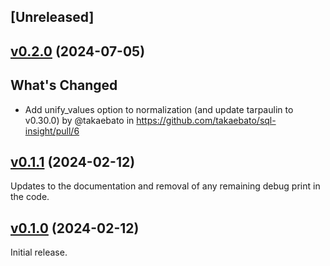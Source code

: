 ## [Unreleased]

## [v0.2.0](https://github.com/takaebato/sql-insight/tree/v0.2.0) (2024-07-05)

## What's Changed

* Add unify_values option to normalization (and update tarpaulin to v0.30.0) by @takaebato in https://github.com/takaebato/sql-insight/pull/6

## [v0.1.1](https://github.com/takaebato/sql-insight/tree/v0.1.1) (2024-02-12)

Updates to the documentation and removal of any remaining debug print in the code.

## [v0.1.0](https://github.com/takaebato/sql-insight/tree/v0.1.0) (2024-02-12)

Initial release.

